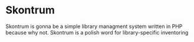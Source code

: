 # Skontrum
Skontrum is gonna be a simple library managment system written in PHP because why not. Skontrum is a polish word for library-specific inventoring
